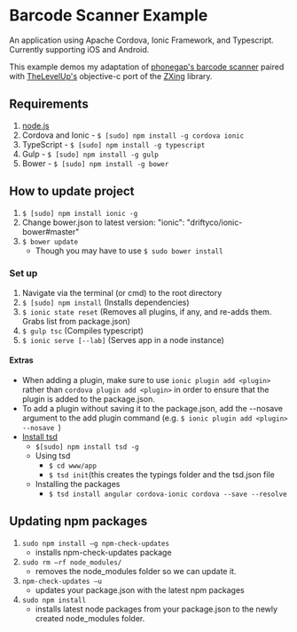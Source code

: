 # Barcode Scanner Example

An application using Apache Cordova, Ionic Framework, and Typescript. Currently supporting iOS and Android.

This example demos my adaptation of [phonegap's barcode scanner](https://github.com/phonegap/phonegap-plugin-barcodescanner) paired with [TheLevelUp's](https://github.com/TheLevelUp/ZXingObjC) objective-c port of the [ZXing](https://github.com/zxing/zxing) library.

## Requirements
 1. [node.js](https://nodejs.org/)
 2. Cordova and Ionic - ```$ [sudo] npm install -g cordova ionic```
 3. TypeScript - ```$ [sudo] npm install -g typescript ```
 4. Gulp - ```$ [sudo] npm install -g gulp```
 5. Bower - ```$ [sudo] npm install -g bower```

## How to update project
1. ```$ [sudo] npm install ionic -g```
2. Change bower.json to latest version: "ionic": "driftyco/ionic-bower#master"
3. ```$ bower update```
    - Though you may have to use ```$ sudo bower install```


### Set up
1. Navigate via the terminal (or cmd) to the root directory
2. ```$ [sudo] npm install``` (Installs dependencies)
3. ```$ ionic state reset``` (Removes all plugins, if any, and re-adds them.  Grabs list from package.json)
4. ```$ gulp tsc``` (Compiles typescript)
5. ```$ ionic serve [--lab]``` (Serves app in a node instance)

#### Extras
 - When adding a plugin, make sure to use ```ionic plugin add <plugin>``` rather than ```cordova plugin add <plugin>``` in order to ensure that the plugin is added to the package.json.
 - To add a plugin without saving it to the package.json, add the --nosave argument to the add plugin command (e.g. ```$ ionic plugin add <plugin> --nosave ```)
 - [Install tsd](https://github.com/DefinitelyTyped/tsd)
   - ```$[sudo] npm install tsd -g```
   - Using tsd
        - ```$ cd www/app```
        - ```$ tsd init```(this creates the typings folder and the tsd.json file
    - Installing the packages
        - ```$ tsd install angular cordova-ionic cordova --save --resolve```

## Updating npm packages
1.	```sudo npm install –g npm-check-updates```
    - installs npm-check-updates package
2.	```sudo rm –rf node_modules/```
    - removes the node_modules folder so we can update it.
3.	```npm-check-updates –u```
    - updates your package.json with the latest npm packages
4.	```sudo npm install```
    - installs latest node packages from your package.json to the newly created node_modules folder.
